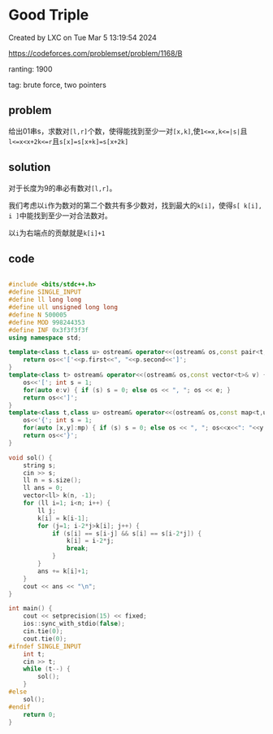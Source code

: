 # Good Triple

Created by LXC on Tue Mar  5 13:19:54 2024

https://codeforces.com/problemset/problem/1168/B

ranting: 1900

tag: brute force, two pointers

## problem

给出01串s，求数对`[l,r]`个数，使得能找到至少一对`[x,k]`,使`1<=x,k<=|s|`且`l<=x<x+2k<=r`且`s[x]=s[x+k]=s[x+2k]`

## solution

对于长度为9的串必有数对`[l,r]`。

我们考虑以`i`作为数对的第二个数共有多少数对，找到最大的`k[i]`，使得`s[ k[i], i ]`中能找到至少一对合法数对。

以`i`为右端点的贡献就是`k[i]+1`



## code

``` cpp

#include <bits/stdc++.h>
#define SINGLE_INPUT
#define ll long long
#define ull unsigned long long
#define N 500005
#define MOD 998244353
#define INF 0x3f3f3f3f
using namespace std;

template<class t,class u> ostream& operator<<(ostream& os,const pair<t,u>& p) {
    return os<<'['<<p.first<<", "<<p.second<<']';
}
template<class t> ostream& operator<<(ostream& os,const vector<t>& v) {
    os<<'['; int s = 1;
    for(auto e:v) { if (s) s = 0; else os << ", "; os << e; }
    return os<<']';
}
template<class t,class u> ostream& operator<<(ostream& os,const map<t,u>& mp){
    os<<'{'; int s = 1;
    for(auto [x,y]:mp) { if (s) s = 0; else os << ", "; os<<x<<": "<<y; }
    return os<<'}';
}

void sol() {
    string s;
    cin >> s;
    ll n = s.size();
    ll ans = 0;
    vector<ll> k(n, -1);
    for (ll i=1; i<n; i++) {
        ll j;
        k[i] = k[i-1];
        for (j=1; i-2*j>k[i]; j++) {
            if (s[i] == s[i-j] && s[i] == s[i-2*j]) {
                k[i] = i-2*j;
                break;
            }
        }
        ans += k[i]+1;
    }
    cout << ans << "\n";
}

int main() {
    cout << setprecision(15) << fixed;
    ios::sync_with_stdio(false);
    cin.tie(0);
    cout.tie(0);
#ifndef SINGLE_INPUT
    int t;
    cin >> t;
    while (t--) {
        sol();
    }
#else
    sol();
#endif
    return 0;
}

```
